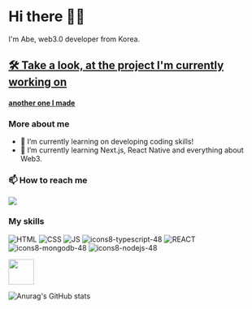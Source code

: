 # Hi there 👋🏽
  I'm Abe, web3.0 developer from Korea.<br/>

  
  
## [🛠 Take a look, at the project I'm currently working on](https://abe-basic-minting-dapp.netlify.app/)
#### [another one I made](https://urlseries.com/)
  
### __More about me__
- 🔭 I’m currently learning on developing coding skills!
- 🌱 I’m currently learning Next.js, React Native and everything about Web3.
            
            
### __📫 How to reach me__
<!-- - hanjk13262@gmail.com -->
<a href = "mailto:hanjk13262@gmail.com"><img src="https://img.shields.io/badge/-Gmail-%23333?style=for-the-badge&logo=gmail&logoColor=white" target="_blank"></a>
<!--  <a href="https://www.linkedin.com/in/marcelleemendess/" target="_blank"><img src="https://img.shields.io/badge/-LinkedIn-%230077B5?style=for-the-badge&logo=linkedin&logoColor=white" target="_blank"></a>  -->


 
 
 
### __My skills__
![HTML](https://img.icons8.com/color/48/000000/html-5--v1.png)
![CSS](https://img.icons8.com/color/48/000000/css3.png)
![JS](https://img.icons8.com/color/48/000000/javascript--v1.png)
![icons8-typescript-48](https://user-images.githubusercontent.com/84432740/161379275-921a4901-f4f1-410d-bd56-dec8eee9bac2.png)
![REACT](https://img.icons8.com/plasticine/48/000000/react.png)
![icons8-mongodb-48](https://user-images.githubusercontent.com/84432740/161379399-859358e2-7fc1-42c1-a024-3fbc8f0d12b1.png)
![icons8-nodejs-48](https://user-images.githubusercontent.com/84432740/161379379-12f610a4-b855-410b-b9ea-260200b764ba.png)
<!-- ![GRAPGQL]() -->
<div>
 <img src = "https://upload.wikimedia.org/wikipedia/commons/thumb/1/17/GraphQL_Logo.svg/2048px-GraphQL_Logo.svg.png" width="50px" />
</div>



![Anurag's GitHub stats](https://github-readme-stats.vercel.app/api?username=abehan7&show_icons=true)
